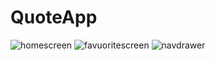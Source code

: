 # QuoteApp
![homescreen](https://user-images.githubusercontent.com/118616328/233862548-bdb2b10e-f74b-4dc5-985b-8bcaaa364100.png)
![favuoritescreen](https://user-images.githubusercontent.com/118616328/233862563-4114c43d-48ba-414f-b3fa-705c13b96aef.png)
![navdrawer](https://user-images.githubusercontent.com/118616328/233862594-0a5efd1a-ecf8-4aad-a77a-2aa6ed050f52.png)
